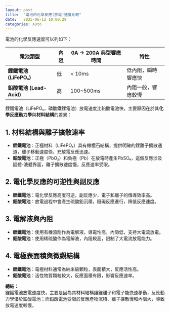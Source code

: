 ```yaml
---
layout: post
title:  "電池的化學反應(放電)速度比較"
date:   2025-06-12 10:00:29
categories: Auto
---
```

電池的化學反應速度可以列如下：

| **電池類型** | **內阻** | **0A → 200A 典型響應時間** | **特性** |
|-------------|----------------|----------------------|----------|
| **鋰鐵電池 (LiFePO₄)** | 低 | < 10ms | 低內阻，瞬時響應快 |
| **鉛酸電池 (Lead-Acid)** | 高 | 100~500ms | 內阻一般，響應較慢 |

鋰鐵電池（LiFePO₄，磷酸鐵鋰電池）放電速度比鉛酸電池快，主要原因在於其**化學反應動力學**與**材料結構**的差異：

## 1. 材料結構與離子擴散速率
- **鋰鐵電池**：正極材料（LiFePO₄）具有橄欖石結構，提供明確的鋰離子擴散通道，離子移動速度快，充放電反應迅速。
- **鉛酸電池**：正極（PbO₂）和負極（Pb）在放電時產生PbSO₄，這個反應涉及固體-液體界面，離子擴散速度慢，反應速率受限。

## 2. 電化學反應的可逆性與副反應
- **鋰鐵電池**：電化學反應高度可逆，副反應少，電子和離子的傳導效率高。
- **鉛酸電池**：放電過程中會產生硫酸鉛沉積，阻礙反應進行，降低反應速度。

## 3. 電解液與內阻
- **鋰鐵電池**：使用有機溶劑作為電解液，導電性高，內阻低，支持大電流放電。
- **鉛酸電池**：使用稀硫酸作為電解液，內阻較高，限制了大電流放電能力。

## 4. 電極表面積與微觀結構
- **鋰鐵電池**：電極材料通常為納米級顆粒，表面積大，反應活性高。
- **鉛酸電池**：活性物質顆粒較大，反應面積有限，影響反應速率。

**總結：**  
鋰鐵電池放電速度快，主要是因為其材料結構讓鋰離子和電子能快速移動，反應動力學優於鉛酸電池；而鉛酸電池受限於反應產物沉積、離子擴散慢和內阻大，導致放電速度較慢。